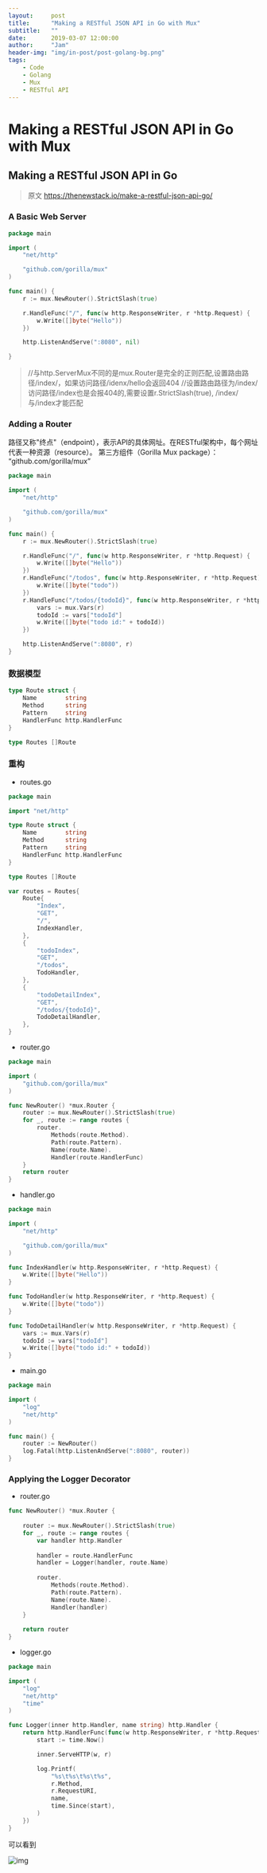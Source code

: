 ```yaml
---
layout:     post
title:      "Making a RESTful JSON API in Go with Mux"
subtitle:   ""
date:       2019-03-07 12:00:00
author:     "Jam"
header-img: "img/in-post/post-golang-bg.png"
tags:
    - Code
    - Golang
    - Mux
    - RESTful API
---
```


# Making a RESTful JSON API in Go with Mux

## Making a RESTful JSON API in Go

> 原文 https://thenewstack.io/make-a-restful-json-api-go/

### A Basic Web Server

```go
package main

import (
	"net/http"

	"github.com/gorilla/mux"
)

func main() {
	r := mux.NewRouter().StrictSlash(true)

	r.HandleFunc("/", func(w http.ResponseWriter, r *http.Request) {
		w.Write([]byte("Hello"))
	})

	http.ListenAndServe(":8080", nil)

}
```

> //与http.ServerMux不同的是mux.Router是完全的正则匹配,设置路由路径/index/，如果访问路径/idenx/hello会返回404
> //设置路由路径为/index/访问路径/index也是会报404的,需要设置r.StrictSlash(true), /index/与/index才能匹配


### Adding a Router

路径又称"终点"（endpoint），表示API的具体网址。在RESTful架构中，每个网址代表一种资源（resource）。 第三方组件（Gorilla Mux package）： “github.com/gorilla/mux”

```go
package main

import (
	"net/http"

	"github.com/gorilla/mux"
)

func main() {
	r := mux.NewRouter().StrictSlash(true)

	r.HandleFunc("/", func(w http.ResponseWriter, r *http.Request) {
		w.Write([]byte("Hello"))
	})
	r.HandleFunc("/todos", func(w http.ResponseWriter, r *http.Request) {
		w.Write([]byte("todo"))
	})
	r.HandleFunc("/todos/{todoId}", func(w http.ResponseWriter, r *http.Request) {
		vars := mux.Vars(r)
		todoId := vars["todoId"]
		w.Write([]byte("todo id:" + todoId))
	})

	http.ListenAndServe(":8080", r)
}
```

### 数据模型

```go
type Route struct {
	Name        string
	Method      string
	Pattern     string
	HandlerFunc http.HandlerFunc
}

type Routes []Route
```

### 重构

- routes.go

```go
package main

import "net/http"

type Route struct {
	Name        string
	Method      string
	Pattern     string
	HandlerFunc http.HandlerFunc
}

type Routes []Route

var routes = Routes{
	Route{
		"Index",
		"GET",
		"/",
		IndexHandler,
	},
	{
		"todoIndex",
		"GET",
		"/todos",
		TodoHandler,
	},
	{
		"todoDetailIndex",
		"GET",
		"/todos/{todoId}",
		TodoDetailHandler,
	},
}
```

- router.go

```go
package main

import (
	"github.com/gorilla/mux"
)

func NewRouter() *mux.Router {
	router := mux.NewRouter().StrictSlash(true)
	for _, route := range routes {
		router.
			Methods(route.Method).
			Path(route.Pattern).
			Name(route.Name).
			Handler(route.HandlerFunc)
	}
	return router
}
```

- handler.go

```go
package main

import (
	"net/http"

	"github.com/gorilla/mux"
)

func IndexHandler(w http.ResponseWriter, r *http.Request) {
	w.Write([]byte("Hello"))
}

func TodoHandler(w http.ResponseWriter, r *http.Request) {
	w.Write([]byte("todo"))
}

func TodoDetailHandler(w http.ResponseWriter, r *http.Request) {
	vars := mux.Vars(r)
	todoId := vars["todoId"]
	w.Write([]byte("todo id:" + todoId))
}
```

- main.go

```go
package main

import (
	"log"
	"net/http"
)

func main() {
	router := NewRouter()
	log.Fatal(http.ListenAndServe(":8080", router))
}

```

### Applying the Logger Decorator

- router.go

```go
func NewRouter() *mux.Router {
 
    router := mux.NewRouter().StrictSlash(true)
    for _, route := range routes {
        var handler http.Handler
 
        handler = route.HandlerFunc
        handler = Logger(handler, route.Name)
 
        router.
            Methods(route.Method).
            Path(route.Pattern).
            Name(route.Name).
            Handler(handler)
    }
 
    return router
}
```

- logger.go

```go
package main

import (
	"log"
	"net/http"
	"time"
)

func Logger(inner http.Handler, name string) http.Handler {
	return http.HandlerFunc(func(w http.ResponseWriter, r *http.Request) {
		start := time.Now()

		inner.ServeHTTP(w, r)

		log.Printf(
			"%s\t%s\t%s\t%s",
			r.Method,
			r.RequestURI,
			name,
			time.Since(start),
		)
	})
}
```

可以看到

![img](/img/in-post/post-go-mux-logger.jpg)